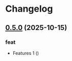 # Changelog

## [0.5.0](https://github.com/zkhan360healthtek/release/compare/v0.4.0...v0.5.0) (2025-10-15)

### feat

* Features 1 ([](https://github.com/zkhan360healthtek/release/commit/c426d7c70473b55b9303adcc4243ccceee6a4491))
